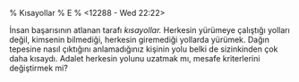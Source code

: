 % Kısayollar
% E
% <12288 - Wed 22:22>

İnsan başarısının atlanan tarafı _kısayollar._ Herkesin yürümeye
çalıştığı yolları değil, kimsenin bilmediği, herkesin giremediği
yollarda yürümek. Dağın tepesine nasıl çıktığını anlamadığınız kişinin
yolu belki de sizinkinden çok daha kısaydı. Adalet herkesin yolunu
uzatmak mı, mesafe kriterlerini değiştirmek mi?
